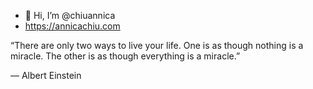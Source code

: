 - 👋 Hi, I’m @chiuannica
- https://annicachiu.com

“There are only two ways to live your life. One is as though nothing is a miracle. The other is as though everything is a miracle.”


― Albert Einstein
